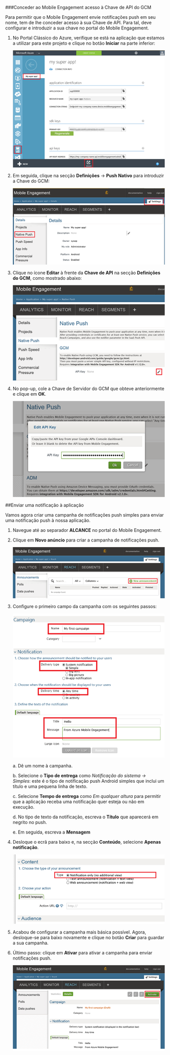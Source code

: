 ###Conceder ao Mobile Engagement acesso à Chave de API do GCM

Para permitir que o Mobile Engagement envie notificações push em seu nome, tem de lhe conceder acesso à sua Chave de API. Para tal, deve configurar e introduzir a sua chave no portal do Mobile Engagement.

1. No Portal Clássico do Azure, verifique se está na aplicação que estamos a utilizar para este projeto e clique no botão **Iniciar** na parte inferior:

    ![](./media/mobile-engagement-android-send-push/engage-button.png)

2. Em seguida, clique na secção **Definições** -> **Push Nativo** para introduzir a Chave do GCM:

    ![](./media/mobile-engagement-android-send-push/engagement-portal.png)

3. Clique no ícone **Editar** à frente da **Chave de API** na secção **Definições do GCM**, como mostrado abaixo:

    ![](./media/mobile-engagement-android-send-push/native-push-settings.png)

4. No pop-up, cole a Chave de Servidor do GCM que obteve anteriormente e clique em **OK**.

    ![](./media/mobile-engagement-android-send-push/api-key.png)

##<a id="send"></a>Enviar uma notificação à aplicação

Vamos agora criar uma campanha de notificações push simples para enviar uma notificação push à nossa aplicação.

1. Navegue até ao separador **ALCANCE** no portal do Mobile Engagement.

2. Clique em **Novo anúncio** para criar a campanha de notificações push.

    ![](./media/mobile-engagement-android-send-push/new-announcement.png)

3. Configure o primeiro campo da campanha com os seguintes passos:

    ![](./media/mobile-engagement-android-send-push/campaign-first-params.png)

    a. Dê um nome à campanha.

    b. Selecione o **Tipo de entrega** como *Notificação do sistema -> Simples*: este é o tipo de notificação push Android simples que inclui um título e uma pequena linha de texto.

    c. Selecione **Tempo de entrega** como *Em qualquer altura* para permitir que a aplicação receba uma notificação quer esteja ou não em execução.

    d. No tipo de texto da notificação, escreva o **Título** que aparecerá em negrito no push.

    e. Em seguida, escreva a **Mensagem**

4. Desloque o ecrã para baixo e, na secção **Conteúdo**, selecione **Apenas notificação**.

    ![](./media/mobile-engagement-android-send-push/campaign-content.png)

5. Acabou de configurar a campanha mais básica possível. Agora, desloque-se para baixo novamente e clique no botão **Criar** para guardar a sua campanha.

6. Último passo: clique em **Ativar** para ativar a campanha para enviar notificações push.

    ![](./media/mobile-engagement-android-send-push/campaign-activate.png)

<!--HONumber=Sep16_HO3-->


